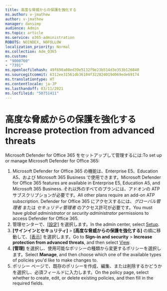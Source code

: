 ```yaml
---
title: 高度な脅威からの保護を強化する
ms.author: v-jmathew
author: v-jmathew
manager: dansimp
audience: Admin
ms.topic: article
ms.service: o365-administration
ROBOTS: NOINDEX, NOFOLLOW
localization_priority: Normal
ms.collection: Adm_O365
ms.custom:
- "9000760"
- "7391"
ms.openlocfilehash: 49f690a08ed39e5132f9e23b514d3e353b126840
ms.sourcegitcommit: 6312ee31561db36104f32282d019d069ede69174
ms.translationtype: HT
ms.contentlocale: ja-JP
ms.lasthandoff: 03/11/2021
ms.locfileid: "50751411"
---
```

# <a name="increase-protection-from-advanced-threats"></a><span data-ttu-id="3c387-102">高度な脅威からの保護を強化する</span><span class="sxs-lookup"><span data-stu-id="3c387-102">Increase protection from advanced threats</span></span>

<span data-ttu-id="3c387-103">Microsoft Defender for Office 365 をセットアップして管理するには:</span><span class="sxs-lookup"><span data-stu-id="3c387-103">To set up or manage Microsoft Defender for Office 365:</span></span>

1. <span data-ttu-id="3c387-104">Microsoft Defender for Office 365 の機能は、Enterprise E5、Education A5、および Microsoft 365 Business で使用できます。</span><span class="sxs-lookup"><span data-stu-id="3c387-104">Microsoft Defender for Office 365 features are available in Enterprise E5, Education A5, and Microsoft 365 Business.</span></span> <span data-ttu-id="3c387-105">それ以外のすべてのプランには、アドオンの ATP サブスクリプションが必要です。</span><span class="sxs-lookup"><span data-stu-id="3c387-105">All other plans require an add-on ATP subscription.</span></span> <span data-ttu-id="3c387-106">Defender for Office 365 にアクセスするには、*グローバル管理者* または *セキュリティ管理者* のアクセス許可が必要です。</span><span class="sxs-lookup"><span data-stu-id="3c387-106">You must have *global administrator* or *security administrator* permissions to access Defender for Office 365.</span></span>
2. <span data-ttu-id="3c387-107">管理センターで、[[設定]](https://go.microsoft.com/fwlink/p/?linkid=2075721) を選択します。</span><span class="sxs-lookup"><span data-stu-id="3c387-107">In the admin center, select [Setup](https://go.microsoft.com/fwlink/p/?linkid=2075721).</span></span>
3. <span data-ttu-id="3c387-108">**[サインインとセキュリティ]** > **[高度な脅威からの保護を強化する]** の順に移動して、[[表示]](https://go.microsoft.com/fwlink/?linkid=2109302) を選択します。</span><span class="sxs-lookup"><span data-stu-id="3c387-108">Go to **Sign-in and security** > **Increase protection from advanced threats**, and then select [View](https://go.microsoft.com/fwlink/?linkid=2109302).</span></span>
4. <span data-ttu-id="3c387-109">**[管理]** を選択し、使用可能なポリシーの種類から変更するポリシーを選択します。</span><span class="sxs-lookup"><span data-stu-id="3c387-109">Select **Manage**, and then choose which one of the available types of policies you'd like to make changes to.</span></span>
5. <span data-ttu-id="3c387-110">ポリシー ページで、既存のポリシーを作成、編集、または削除するかどうかを選択し、必須フィールドに入力します。</span><span class="sxs-lookup"><span data-stu-id="3c387-110">On the policy page, select whether to create, edit, or delete existing policies, and then fill in the required fields.</span></span>
